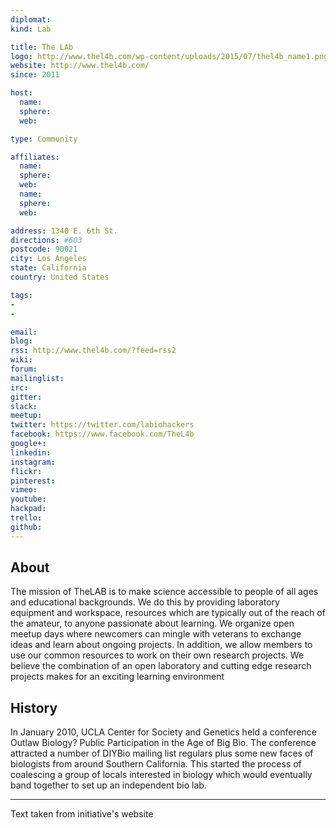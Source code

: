 ```yaml
---
diplomat:
kind: Lab

title: The LAb
logo: http://www.thel4b.com/wp-content/uploads/2015/07/thel4b_name1.png
website: http://www.thel4b.com/
since: 2011

host:
  name:
  sphere:
  web:

type: Community

affiliates:
  name:
  sphere:
  web:
  name:
  sphere:
  web:

address: 1340 E. 6th St.
directions: #603
postcode: 90021
city: Los Angeles
state: California
country: United States

tags:
-
-

email:
blog:
rss: http://www.thel4b.com/?feed=rss2
wiki:
forum:
mailinglist:
irc:
gitter:
slack:
meetup:
twitter: https://twitter.com/labiohackers
facebook: https://www.facebook.com/TheL4b
google+:
linkedin:
instagram:
flickr:
pinterest:
vimeo:
youtube:
hackpad:
trello:
github:
---
```


## About
The mission of TheLAB is to make science accessible to people of all ages and educational backgrounds. We do this by providing laboratory equipment and workspace, resources which are typically out of the reach of the amateur, to anyone passionate about learning. We organize open meetup days where newcomers can mingle with veterans to exchange ideas and learn about ongoing projects. In addition, we allow members to use our common resources to work on their own research projects. We believe the combination of an open laboratory and cutting edge research projects makes for an exciting learning environment

## History
In January 2010, UCLA Center for Society and Genetics held a conference Outlaw Biology? Public Participation in the Age of Big Bio.  The conference attracted a number of DIYBio mailing list regulars plus some new faces of biologists from around Southern California.  This started the process of coalescing a group of locals interested in biology which would eventually band together to set up an independent bio lab.


---
Text taken from initiative's website
